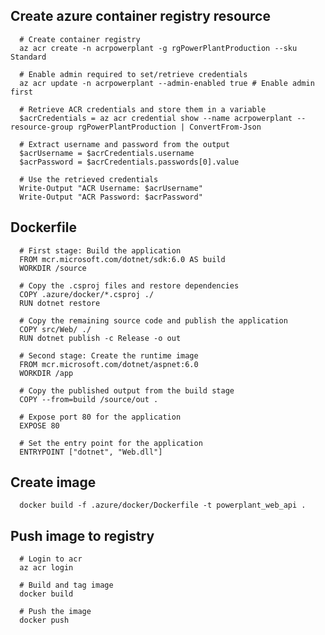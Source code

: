 ## Create azure container registry resource

      # Create container registry
      az acr create -n acrpowerplant -g rgPowerPlantProduction --sku Standard

      # Enable admin required to set/retrieve credentials
      az acr update -n acrpowerplant --admin-enabled true # Enable admin first

      # Retrieve ACR credentials and store them in a variable
      $acrCredentials = az acr credential show --name acrpowerplant --resource-group rgPowerPlantProduction | ConvertFrom-Json

      # Extract username and password from the output
      $acrUsername = $acrCredentials.username
      $acrPassword = $acrCredentials.passwords[0].value

      # Use the retrieved credentials
      Write-Output "ACR Username: $acrUsername"
      Write-Output "ACR Password: $acrPassword"

## Dockerfile

      # First stage: Build the application
      FROM mcr.microsoft.com/dotnet/sdk:6.0 AS build
      WORKDIR /source

      # Copy the .csproj files and restore dependencies
      COPY .azure/docker/*.csproj ./
      RUN dotnet restore

      # Copy the remaining source code and publish the application
      COPY src/Web/ ./
      RUN dotnet publish -c Release -o out

      # Second stage: Create the runtime image
      FROM mcr.microsoft.com/dotnet/aspnet:6.0
      WORKDIR /app

      # Copy the published output from the build stage
      COPY --from=build /source/out .

      # Expose port 80 for the application
      EXPOSE 80

      # Set the entry point for the application
      ENTRYPOINT ["dotnet", "Web.dll"]

## Create image

      docker build -f .azure/docker/Dockerfile -t powerplant_web_api .

## Push image to registry

      # Login to acr
      az acr login

      # Build and tag image
      docker build

      # Push the image
      docker push
